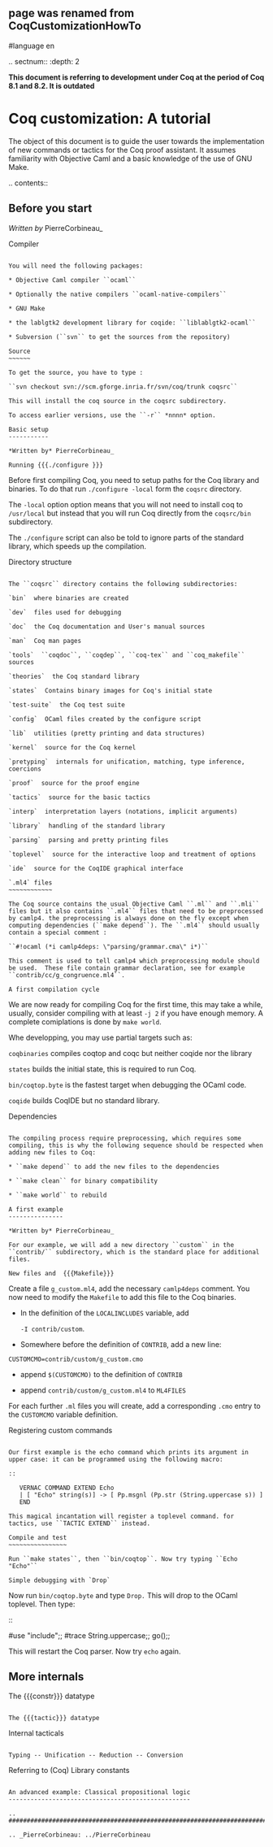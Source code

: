 ## page was renamed from CoqCustomizationHowTo
#language en

.. sectnum::
   :depth: 2

**This document is referring to development under Coq at the period of Coq 8.1 and 8.2. It is outdated**

Coq customization: A tutorial
=============================

The object of this document is to guide the user towards the implementation of new commands or tactics for the Coq proof assistant. It assumes familiarity with Objective Caml and a basic knowledge of the use of GNU Make.

.. contents::

Before you start
----------------

*Written by* PierreCorbineau_

Compiler
~~~~~~~~

You will need the following packages:

* Objective Caml compiler ``ocaml``

* Optionally the native compilers ``ocaml-native-compilers``

* GNU Make

* the lablgtk2 development library for coqide: ``liblablgtk2-ocaml``

* Subversion (``svn`` to get the sources from the repository)

Source
~~~~~~

To get the source, you have to type : 

``svn checkout svn://scm.gforge.inria.fr/svn/coq/trunk coqsrc``

This will install the coq source in the coqsrc subdirectory.

To access earlier versions, use the ``-r`` *nnnn* option.

Basic setup
-----------

*Written by* PierreCorbineau_

Running {{{./configure }}}
~~~~~~~~~~~~~~~~~~~~~~~~~~

Before first compiling Coq, you need to setup paths for the Coq library and binaries. To do that run ``./configure -local`` form the  ``coqsrc`` directory. 

The ``-local`` option option means that you will not need to install coq to ``/usr/local`` but instead that you will  run Coq directly from the  ``coqsrc/bin`` subdirectory.

The ``./configure`` script can also be told to ignore parts of the standard library, which speeds up the compilation.

Directory structure
~~~~~~~~~~~~~~~~~~~

The ``coqsrc`` directory contains the following subdirectories:

`bin`  where binaries are created

`dev`  files used for debugging

`doc`  the Coq documentation and User's manual sources

`man`  Coq man pages

`tools`  ``coqdoc``, ``coqdep``, ``coq-tex`` and ``coq_makefile`` sources  

`theories`  the Coq standard library

`states`  Contains binary images for Coq's initial state

`test-suite`  the Coq test suite

`config`  OCaml files created by the configure script

`lib`  utilities (pretty printing and data structures)

`kernel`  source for the Coq kernel

`pretyping`  internals for unification, matching, type inference, coercions

`proof`  source for the proof engine

`tactics`  source for the basic tactics

`interp`  interpretation layers (notations, implicit arguments)

`library`  handling of the standard library

`parsing`  parsing and pretty printing files

`toplevel`  source for the interactive loop and treatment of options 

`ide`  source for the CoqIDE graphical interface

`.ml4` files
~~~~~~~~~~~~

The Coq source contains the usual Objective Caml ``.ml`` and ``.mli`` files but it also contains ``.ml4`` files that need to be preprocessed by camlp4. the preprocessing is always done on the fly except when computing dependencies (``make depend``). The ``.ml4`` should usually contain a special comment :

``#!ocaml (*i camlp4deps: \"parsing/grammar.cma\" i*)``

This comment is used to tell camlp4 which preprocessing module should be used.  These file contain grammar declaration, see for example ``contrib/cc/g_congruence.ml4``. 

A first compilation cycle
~~~~~~~~~~~~~~~~~~~~~~~~~

We are now ready for compiling Coq for the first time, this may take a while, usually, consider compiling with at least ``-j 2`` if you have enough memory. A complete comiplations is done by ``make world``.

Whe developping, you may use partial targets such as:

`coqbinaries`  compiles coqtop and coqc but neither coqide nor the library 

`states`  builds the initial state, this is required to run Coq.

`bin/coqtop.byte`  is the fastest target when debugging the OCaml code.

`coqide`  builds CoqIDE but no standard library.

Dependencies
~~~~~~~~~~~~

The compiling process require preprocessing, which requires some compiling, this is why the following sequence should be respected when adding new files to Coq:

* ``make depend`` to add the new files to the dependencies

* ``make clean`` for binary compatibility

* ``make world`` to rebuild

A first example
---------------

*Written by* PierreCorbineau_

For our example, we will add a new directory ``custom`` in the ``contrib/`` subdirectory, which is the standard place for additional files.

New files and  {{{Makefile}}}
~~~~~~~~~~~~~~~~~~~~~~~~~~~~~

Create a file ``g_custom.ml4``, add the necessary ``camlp4deps`` comment. You now need to modify the ``Makefile`` to add this file to the Coq binaries.

* In the definition of the ``LOCALINCLUDES`` variable, add

    ``-I contrib/custom``.

* Somewhere before the definition of ``CONTRIB``, add a new line:

``CUSTOMCMO=contrib/custom/g_custom.cmo``

* append ``$(CUSTOMCMO)``  to the definition of ``CONTRIB`` 

* append ``contrib/custom/g_custom.ml4`` to ``ML4FILES``

For each further ``.ml`` files you will create, add a corresponding ``.cmo`` entry to the ``CUSTOMCMO`` variable definition.

Registering custom commands
~~~~~~~~~~~~~~~~~~~~~~~~~~~

Our first example is the echo command which prints its argument in upper case: it can be programmed using the following macro:

::

   VERNAC COMMAND EXTEND Echo
   | [ "Echo" string(s)] -> [ Pp.msgnl (Pp.str (String.uppercase s)) ]
   END

This magical incantation will register a toplevel command. for tactics, use ``TACTIC EXTEND`` instead. 

Compile and test
~~~~~~~~~~~~~~~~

Run ``make states``, then ``bin/coqtop``. Now try typing ``Echo "Echo"``

Simple debugging with `Drop`
~~~~~~~~~~~~~~~~~~~~~~~~~~~~

Now run ``bin/coqtop.byte`` and type ``Drop.`` This will drop to the OCaml toplevel. Then type:

::

   #use "include";;
   #trace String.uppercase;;
   go();;

This will restart the Coq parser. Now try ``echo`` again. 

More internals
--------------

The {{{constr}}} datatype
~~~~~~~~~~~~~~~~~~~~~~~~~

The {{{tactic}}} datatype
~~~~~~~~~~~~~~~~~~~~~~~~~

Internal tacticals
~~~~~~~~~~~~~~~~~~

Typing -- Unification -- Reduction -- Conversion
~~~~~~~~~~~~~~~~~~~~~~~~~~~~~~~~~~~~~~~~~~~~~~~~

Referring to (Coq) Library constants
~~~~~~~~~~~~~~~~~~~~~~~~~~~~~~~~~~~~

An advanced example: Classical propositional logic
--------------------------------------------------

.. ############################################################################

.. _PierreCorbineau: ../PierreCorbineau

